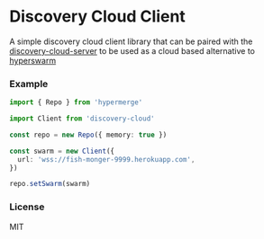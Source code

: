 # Discovery Cloud Client

A simple discovery cloud client library that can be paired with the [discovery-cloud-server](https://github.com/jmp-inc/discovery-cloud) to be used as a cloud based alternative to [hyperswarm](https://github.com/hyperswarm/hyperswarm)

### Example

```ts
import { Repo } from 'hypermerge'

import Client from 'discovery-cloud'

const repo = new Repo({ memory: true })

const swarm = new Client({
  url: 'wss://fish-monger-9999.herokuapp.com',
})

repo.setSwarm(swarm)
```

### License

MIT

